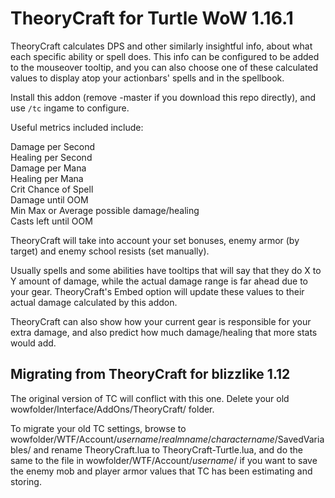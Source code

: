 # TheoryCraft for Turtle WoW 1.16.1

TheoryCraft calculates DPS and other similarly insightful info, about what each specific ability or spell does. 
This info can be configured to be added to the mouseover tooltip, 
and you can also choose one of these calculated values to display atop your actionbars' spells and in the spellbook.

Install this addon (remove -master if you download this repo directly), and use `/tc` ingame to configure.

Useful metrics included include:

Damage per Second  
Healing per Second   
Damage per Mana  
Healing per Mana  
Crit Chance of Spell  
Damage until OOM  
Min Max or Average possible damage/healing  
Casts left until OOM  

TheoryCraft will take into account your set bonuses, enemy armor (by target) and enemy school resists (set manually).

Usually spells and some abilities have tooltips that will say that they do X to Y amount of damage, 
while the actual damage range is far ahead due to your gear. 
TheoryCraft's Embed option will update these values to their actual damage calculated by this addon.

TheoryCraft can also show how your current gear is responsible for your extra damage, 
and also predict how much damage/healing that more stats would add.

## Migrating from TheoryCraft for blizzlike 1.12
The original version of TC will conflict with this one. Delete your old wowfolder/Interface/AddOns/TheoryCraft/ folder.

To migrate your old TC settings, browse to wowfolder/WTF/Account/*username*/*realmname*/*charactername*/SavedVariables/ 
and rename TheoryCraft.lua to TheoryCraft-Turtle.lua, and do the same to the file in wowfolder/WTF/Account/*username*/ 
if you want to save the enemy mob and player armor values that TC has been estimating and storing.
